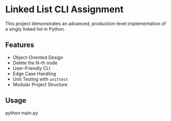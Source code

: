 # Linked List CLI Assignment

This project demonstrates an advanced, production-level implementation of a singly linked list in Python.

## Features
- Object-Oriented Design
- Delete the N-th node
- User-Friendly CLI
- Edge Case Handling
- Unit Testing with `unittest`
- Modular Project Structure

## Usage
python main.py

